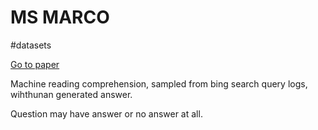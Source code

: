 # MS MARCO 
#datasets

[Go to paper](https://arxiv.org/abs/1611.09268)

Machine reading comprehension, sampled from bing search query logs,
wihthunan generated answer.

Question may have answer or no answer at all.



